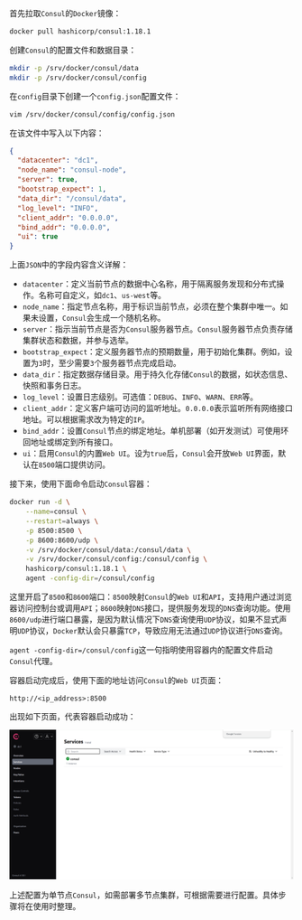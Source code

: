 首先拉取`Consul`的`Docker`镜像：

```sh
docker pull hashicorp/consul:1.18.1
```

创建`Consul`的配置文件和数据目录：

```sh
mkdir -p /srv/docker/consul/data
mkdir -p /srv/docker/consul/config
```

在`config`目录下创建一个`config.json`配置文件：

```sh
vim /srv/docker/consul/config/config.json
```

在该文件中写入以下内容：

```json
{
  "datacenter": "dc1",
  "node_name": "consul-node",
  "server": true,
  "bootstrap_expect": 1,
  "data_dir": "/consul/data",
  "log_level": "INFO",
  "client_addr": "0.0.0.0",
  "bind_addr": "0.0.0.0",
  "ui": true
}
```

上面`JSON`中的字段内容含义详解：

- `datacenter`：定义当前节点的数据中心名称，用于隔离服务发现和分布式操作。名称可自定义，如`dc1`、`us-west`等。
- `node_name`：指定节点名称，用于标识当前节点，必须在整个集群中唯一。如果未设置，`Consul`会生成一个随机名称。
- `server`：指示当前节点是否为`Consul`服务器节点。`Consul`服务器节点负责存储集群状态和数据，并参与选举。
- `bootstrap_expect`：定义服务器节点的预期数量，用于初始化集群。例如，设置为`3`时，至少需要`3`个服务器节点完成启动。
- `data_dir`：指定数据存储目录。用于持久化存储`Consul`的数据，如状态信息、快照和事务日志。
- `log_level`：设置日志级别。可选值：`DEBUG`、`INFO`、`WARN`、`ERR`等。
- `client_addr`：定义客户端可访问的监听地址。`0.0.0.0`表示监听所有网络接口地址。可以根据需求改为特定的`IP`。
- `bind_addr`：设置`Consul`节点的绑定地址。单机部署（如开发测试）可使用环回地址或绑定到所有接口。
- `ui`：启用`Consul`的内置`Web UI`。设为`true`后，`Consul`会开放`Web UI`界面，默认在`8500`端口提供访问。

接下来，使用下面命令启动`Consul`容器：

```sh
docker run -d \
    --name=consul \
    --restart=always \
    -p 8500:8500 \
    -p 8600:8600/udp \
    -v /srv/docker/consul/data:/consul/data \
    -v /srv/docker/consul/config:/consul/config \
    hashicorp/consul:1.18.1 \
    agent -config-dir=/consul/config
```

这里开启了`8500`和`8600`端口：`8500`映射`Consul`的`Web UI`和`API`，支持用户通过浏览器访问控制台或调用`API`；`8600`映射`DNS`接口，提供服务发现的`DNS`查询功能。使用`8600/udp`进行端口暴露，是因为默认情况下`DNS`查询使用`UDP`协议，如果不显式声明`UDP`协议，`Docker`默认会只暴露`TCP`，导致应用无法通过`UDP`协议进行`DNS`查询。

`agent -config-dir=/consul/config`这一句指明使用容器内的配置文件启动`Consul`代理。

容器启动完成后，使用下面的地址访问`Consul`的`Web UI`页面：

```http
http://<ip_address>:8500
```

出现如下页面，代表容器启动成功：

![image-20241202101944277](image/image-20241202101944277.png)

上述配置为单节点`Consul`，如需部署多节点集群，可根据需要进行配置。具体步骤将在使用时整理。
